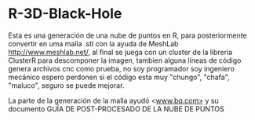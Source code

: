 # R-3D-Black-Hole
Esta es una generación de una nube de puntos en R, para posteriormente convertir en uma malla .stl con la ayuda de MeshLab <http://www.meshlab.net/>, al final se juega con un cluster de la libreria ClusterR para descomponer la imagen, tambien alguna líneas de código genera archivos cnc como prueba, no soy programador soy ingeniero mecánico espero perdonen si el código esta muy "chungo", "chafa", "maluco", seguro se puede mejorar.

La parte de la generación de la malla ayudó <www.bq.com> y su documento GUÍA DE POST-PROCESADO DE LA
NUBE DE PUNTOS
